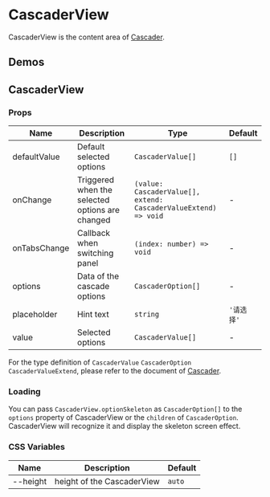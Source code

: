 # CascaderView

CascaderView is the content area of [Cascader](./cascader).

## Demos

<code src="./demos/demo1.tsx"></code>

## CascaderView

### Props

| Name         | Description                                     | Type                                                            | Default    |
| ------------ | ----------------------------------------------- | --------------------------------------------------------------- | ---------- |
| defaultValue | Default selected options                        | `CascaderValue[]`                                               | `[]`       |
| onChange     | Triggered when the selected options are changed | `(value: CascaderValue[], extend: CascaderValueExtend) => void` | -          |
| onTabsChange | Callback when switching panel                   | `(index: number) => void`                                       | -          |
| options      | Data of the cascade options                     | `CascaderOption[]`                                              | -          |
| placeholder  | Hint text                                       | `string`                                                        | `'请选择'` |
| value        | Selected options                                | `CascaderValue[]`                                               | -          |

For the type definition of `CascaderValue` `CascaderOption` `CascaderValueExtend`, please refer to the document of [Cascader](./cascader#api).

### Loading <Experimental></Experimental>

You can pass `CascaderView.optionSkeleton` as `CascaderOption[]` to the `options` property of CascaderView or the `children` of `CascaderOption`. CascaderView will recognize it and display the skeleton screen effect.

### CSS Variables

| Name     | Description                | Default |
| -------- | -------------------------- | ------- |
| --height | height of the CascaderView | `auto`  |
